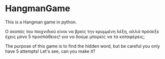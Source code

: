 # HangmanGame
This is a Hangman game in python.





Ο σκοπός του παιχνιδιού είναι να βρείς την κρυμμένη λέξη, αλλά πρόσεξε έχεις μόνο 5 προσπάθειες! για να δούμε μπορείς να τα καταφέρεις;








The purpose of this game is to find the hidden word, but be careful you only have 5 attempts! Let's see, can you make it?
